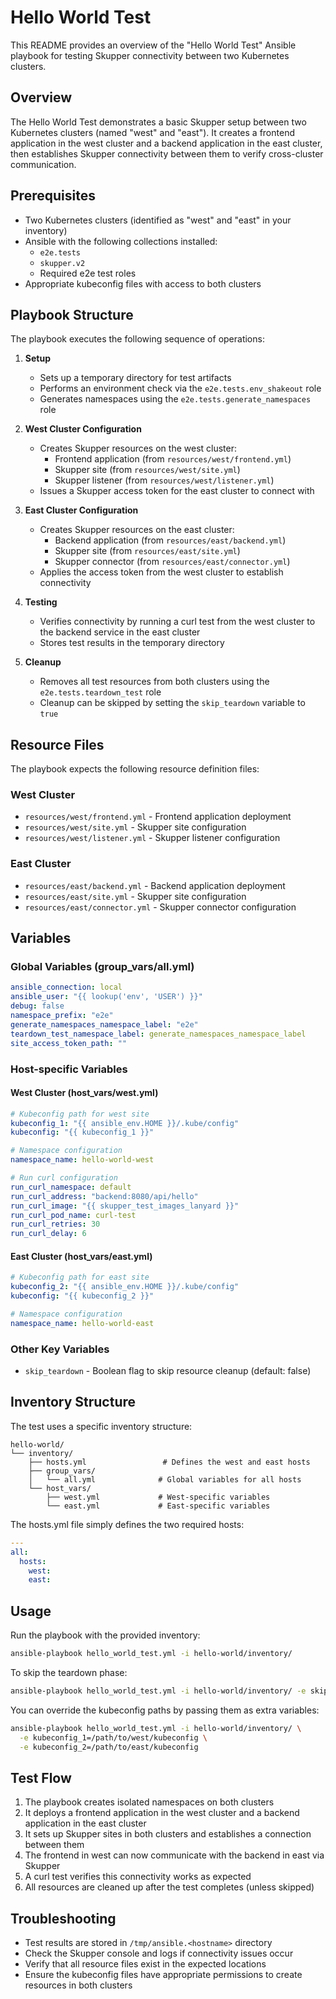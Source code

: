 # Hello World Test

This README provides an overview of the "Hello World Test" Ansible playbook for testing Skupper connectivity between two Kubernetes clusters.

## Overview

The Hello World Test demonstrates a basic Skupper setup between two Kubernetes clusters (named "west" and "east"). It creates a frontend application in the west cluster and a backend application in the east cluster, then establishes Skupper connectivity between them to verify cross-cluster communication.

## Prerequisites

- Two Kubernetes clusters (identified as "west" and "east" in your inventory)
- Ansible with the following collections installed:
  - `e2e.tests`
  - `skupper.v2`
  - Required e2e test roles
- Appropriate kubeconfig files with access to both clusters

## Playbook Structure

The playbook executes the following sequence of operations:

1. **Setup**
   - Sets up a temporary directory for test artifacts
   - Performs an environment check via the `e2e.tests.env_shakeout` role
   - Generates namespaces using the `e2e.tests.generate_namespaces` role

2. **West Cluster Configuration**
   - Creates Skupper resources on the west cluster:
     - Frontend application (from `resources/west/frontend.yml`)
     - Skupper site (from `resources/west/site.yml`)
     - Skupper listener (from `resources/west/listener.yml`)
   - Issues a Skupper access token for the east cluster to connect with

3. **East Cluster Configuration**
   - Creates Skupper resources on the east cluster:
     - Backend application (from `resources/east/backend.yml`)
     - Skupper site (from `resources/east/site.yml`)
     - Skupper connector (from `resources/east/connector.yml`)
   - Applies the access token from the west cluster to establish connectivity

4. **Testing**
   - Verifies connectivity by running a curl test from the west cluster to the backend service in the east cluster
   - Stores test results in the temporary directory

5. **Cleanup**
   - Removes all test resources from both clusters using the `e2e.tests.teardown_test` role
   - Cleanup can be skipped by setting the `skip_teardown` variable to `true`

## Resource Files

The playbook expects the following resource definition files:

### West Cluster
- `resources/west/frontend.yml` - Frontend application deployment
- `resources/west/site.yml` - Skupper site configuration
- `resources/west/listener.yml` - Skupper listener configuration

### East Cluster
- `resources/east/backend.yml` - Backend application deployment
- `resources/east/site.yml` - Skupper site configuration
- `resources/east/connector.yml` - Skupper connector configuration

## Variables

### Global Variables (group_vars/all.yml)

```yaml
ansible_connection: local
ansible_user: "{{ lookup('env', 'USER') }}"
debug: false
namespace_prefix: "e2e"
generate_namespaces_namespace_label: "e2e"
teardown_test_namespace_label: generate_namespaces_namespace_label
site_access_token_path: ""
```

### Host-specific Variables

#### West Cluster (host_vars/west.yml)

```yaml
# Kubeconfig path for west site
kubeconfig_1: "{{ ansible_env.HOME }}/.kube/config"
kubeconfig: "{{ kubeconfig_1 }}"

# Namespace configuration
namespace_name: hello-world-west

# Run curl configuration
run_curl_namespace: default
run_curl_address: "backend:8080/api/hello"
run_curl_image: "{{ skupper_test_images_lanyard }}"
run_curl_pod_name: curl-test
run_curl_retries: 30
run_curl_delay: 6
```

#### East Cluster (host_vars/east.yml)

```yaml
# Kubeconfig path for east site
kubeconfig_2: "{{ ansible_env.HOME }}/.kube/config"
kubeconfig: "{{ kubeconfig_2 }}"

# Namespace configuration
namespace_name: hello-world-east
```

### Other Key Variables

- `skip_teardown` - Boolean flag to skip resource cleanup (default: false)

## Inventory Structure

The test uses a specific inventory structure:

```
hello-world/
└── inventory/
    ├── hosts.yml                 # Defines the west and east hosts
    ├── group_vars/
    │   └── all.yml              # Global variables for all hosts
    └── host_vars/
        ├── west.yml             # West-specific variables
        └── east.yml             # East-specific variables
```

The hosts.yml file simply defines the two required hosts:

```yaml
---
all:
  hosts:
    west:
    east:
```

## Usage

Run the playbook with the provided inventory:

```bash
ansible-playbook hello_world_test.yml -i hello-world/inventory/
```

To skip the teardown phase:

```bash
ansible-playbook hello_world_test.yml -i hello-world/inventory/ -e skip_teardown=true
```

You can override the kubeconfig paths by passing them as extra variables:

```bash
ansible-playbook hello_world_test.yml -i hello-world/inventory/ \
  -e kubeconfig_1=/path/to/west/kubeconfig \
  -e kubeconfig_2=/path/to/east/kubeconfig
```

## Test Flow

1. The playbook creates isolated namespaces on both clusters
2. It deploys a frontend application in the west cluster and a backend application in the east cluster
3. It sets up Skupper sites in both clusters and establishes a connection between them
4. The frontend in west can now communicate with the backend in east via Skupper
5. A curl test verifies this connectivity works as expected
6. All resources are cleaned up after the test completes (unless skipped)

## Troubleshooting

- Test results are stored in `/tmp/ansible.<hostname>` directory
- Check the Skupper console and logs if connectivity issues occur
- Verify that all resource files exist in the expected locations
- Ensure the kubeconfig files have appropriate permissions to create resources in both clusters
